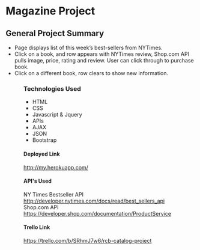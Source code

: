 <h1>Magazine Project</h1>

<h2>General Project Summary</h2>

<ul>
  <li>Page displays list of this week’s best-sellers from NYTimes.</li>
  <li>Click on a book, and row appears with NYTimes review, Shop.com API pulls image, price, rating and review. User can click through to purchase book.</li>
  <li>Click on a different book, row clears to show new information.</li>
<ul>


<h3>Technologies Used</h3>

<ul>
  <li>HTML</li>
  <li>CSS</li>
  <li>Javascript & Jquery</li>
  <li>APIs</li>
  <li>AJAX</li>
  <li>JSON</li>
  <li>Bootstrap</li>
</ul>

<h4>Deployed Link</h4>

http://my.herokuapp.com/

<h4>API's Used</h4>

NY Times Bestseller API <a href="http://developer.nytimes.com/docs/read/best_sellers_api">http://developer.nytimes.com/docs/read/best_sellers_api</a>
<br>Shop.com API <a href="https://developer.shop.com/documentation/ProductService">https://developer.shop.com/documentation/ProductService</a>

<h4>Trello Link</h4>

<a href="https://trello.com/b/SRhmJ7w6/rcb-catalog-project" target="_blank">https://trello.com/b/SRhmJ7w6/rcb-catalog-project</a>
